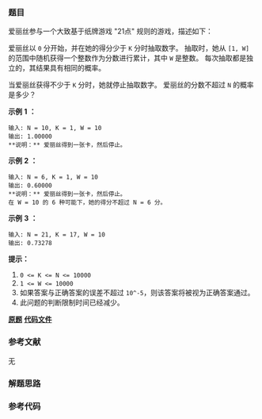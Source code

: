 ### 题目
爱丽丝参与一个大致基于纸牌游戏 "21点" 规则的游戏，描述如下：

爱丽丝以 `0` 分开始，并在她的得分少于 `K` 分时抽取数字。 抽取时，她从 `[1, W]` 的范围中随机获得一个整数作为分数进行累计，其中 `W`
是整数。 每次抽取都是独立的，其结果具有相同的概率。

当爱丽丝获得不少于 `K` 分时，她就停止抽取数字。 爱丽丝的分数不超过 `N` 的概率是多少？

**示例** **1** **：**

    
    
    输入: N = 10, K = 1, W = 10
    输出: 1.00000
    **说明：** 爱丽丝得到一张卡，然后停止。

**示例** **2** **：**

    
    
    输入: N = 6, K = 1, W = 10
    输出: 0.60000
    **说明：** 爱丽丝得到一张卡，然后停止。
    在 W = 10 的 6 种可能下，她的得分不超过 N = 6 分。

**示例** **3** **：**

    
    
    输入: N = 21, K = 17, W = 10
    输出: 0.73278

**提示：**

  1. `0 <= K <= N <= 10000`
  2. `1 <= W <= 10000`
  3. 如果答案与正确答案的误差不超过 `10^-5`，则该答案将被视为正确答案通过。
  4. 此问题的判断限制时间已经减少。

 **[原题](https://leetcode-cn.com/problems/new-21-game/)**    **[代码文件]()**


### 参考文献
无

### 解题思路




### 参考代码

```go


```





